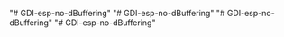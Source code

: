 "# GDI-esp-no-dBuffering" 
"# GDI-esp-no-dBuffering" 
"# GDI-esp-no-dBuffering" 
"# GDI-esp-no-dBuffering" 
